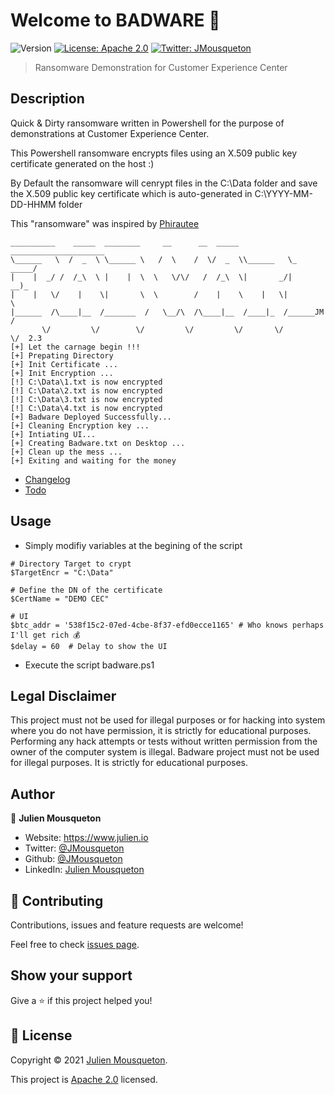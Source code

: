 # Welcome to BADWARE 👋

![Version](https://img.shields.io/badge/version-2.3-blue.svg?cacheSeconds=2592000)
[![License: Apache 2.0](https://img.shields.io/badge/License-Apache%202.0-yellow.svg)](https://github.com/JMousqueton/Badware/blob/main/LICENSE)
[![Twitter: JMousqueton](https://img.shields.io/twitter/follow/JMousqueton.svg?style=social)](https://twitter.com/JMousqueton)

> Ransomware Demonstration for Customer Experience Center

## Description

Quick & Dirty ransomware written in Powershell for the purpose of demonstrations at Customer Experience Center.

This Powershell ransomware encrypts files using an X.509 public key certificate generated on the host :) 

By Default the ransomware will cenrypt files in the C:\Data folder and save the X.509 public key certificate which is auto-generated in C:\YYYY-MM-DD-HHMM folder

This "ransomware" was inspired by [Phirautee](https://github.com/Viralmaniar/Phirautee)

```
__________    _____  ________     __      __  _____ _____________________
\______   \  /  _  \ \______ \   /  \    /  \/  _  \\______   \_   _____/
|    |  _/ /  /_\  \ |    |  \  \   \/\/   /  /_\  \|       _/|    __)_
|    |   \/    |    \|       \  \        /    |    \    |   \|        \
|______  /\____|__  /_______  /   \__/\  /\____|__  /____|_  /______JM /
       \/         \/        \/         \/         \/       \/        \/  2.3
[+] Let the carnage begin !!!
[+] Prepating Directory
[+] Init Certificate ...
[+] Init Encryption ...
[!] C:\Data\1.txt is now encrypted
[!] C:\Data\2.txt is now encrypted
[!] C:\Data\3.txt is now encrypted
[!] C:\Data\4.txt is now encrypted
[+] Badware Deployed Successfully...
[+] Cleaning Encryption key ...
[+] Intiating UI...
[+] Creating Badware.txt on Desktop ...
[+] Clean up the mess ...
[+] Exiting and waiting for the money
``` 

- [Changelog](https://github.com/JMousqueton/Badware/blob/main/CHANGELOG.md)
- [Todo](https://github.com/JMousqueton/Badware/blob/main/TODO.md)

## Usage 

- Simply modifiy variables at the begining of the script 

```
# Directory Target to crypt 
$TargetEncr = "C:\Data" 

# Define the DN of the certificate 
$CertName = "DEMO CEC"

# UI  
$btc_addr = '538f15c2-07ed-4cbe-8f37-efd0ecce1165' # Who knows perhaps I'll get rich 💰 
$delay = 60  # Delay to show the UI 
``` 

- Execute the script badware.ps1 

## Legal Disclaimer

This project must not be used for illegal purposes or for hacking into system where you do not have permission, it is strictly for educational purposes.
Performing any hack attempts or tests without written permission from the owner of the computer system is illegal.
Badware project must not be used for illegal purposes. It is strictly for educational purposes. 

## Author

👤 **Julien Mousqueton**

* Website: <https://www.julien.io>
* Twitter: [@JMousqueton](https://twitter.com/JMousqueton)
* Github: [@JMousqueton](https://github.com/JMousqueton)
* LinkedIn: [Julien Mousqueton](https://linkedin.com/in/julienmousqueton)

## 🤝 Contributing

Contributions, issues and feature requests are welcome!

Feel free to check [issues page](https://github.com/JMousqueton/Badware/issues).

## Show your support

Give a ⭐️ if this project helped you!

## 📝 License

Copyright © 2021 [Julien Mousqueton](https://github.com/JMousqueton).

This project is [Apache 2.0](https://github.com/JMousqueton/Badware/blob/main/LICENSE) licensed.
